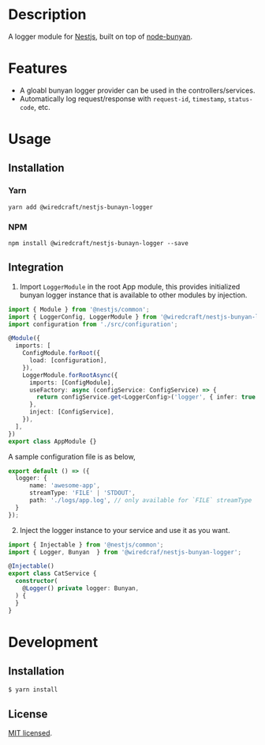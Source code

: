 # Description

A logger module for [Nestjs](https://github.com/nestjs/nest), built on top of [node-bunyan](https://github.com/trentm/node-bunyan).

# Features

* A gloabl bunyan logger provider can be used in the controllers/services.
* Automatically log request/response with `request-id`, `timestamp`, `status-code`, etc.

# Usage

## Installation

### Yarn
```
yarn add @wiredcraft/nestjs-bunayn-logger
```

### NPM
```
npm install @wiredcraft/nestjs-bunayn-logger --save
```

## Integration

1. Import `LoggerModule` in the root App module, this provides initialized bunyan logger instance that is available to other modules by injection.

```typescript
import { Module } from '@nestjs/common';
import { LoggerConfig, LoggerModule } from '@wiredcraft/nestjs-bunyan-logger';
import configuration from './src/configuration';

@Module({
  imports: [
    ConfigModule.forRoot({
      load: [configuration],
    }),
    LoggerModule.forRootAsync({
      imports: [ConfigModule],
      useFactory: async (configService: ConfigService) => {
        return configService.get<LoggerConfig>('logger', { infer: true });
      },
      inject: [ConfigService],
    }),
  ],
})
export class AppModule {}
```

A sample configuration file is as below,
```typescript
export default () => ({
  logger: {
      name: 'awesome-app',
      streamType: 'FILE' | 'STDOUT',
      path: './logs/app.log', // only available for `FILE` streamType
  }
});

```


2. Inject the logger instance to your service and use it as you want.

```typescript
import { Injectable } from '@nestjs/common';
import { Logger, Bunyan  } from '@wiredcraf/nestjs-bunyan-logger';

@Injectable()
export class CatService {
  constructor(
    @Logger() private logger: Bunyan,
  ) {
  }
}
```

# Development

## Installation

```bash
$ yarn install
```


## License

[MIT licensed](LICENSE).
